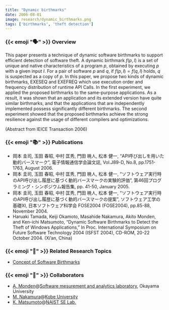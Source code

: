 ```yaml
---
title: "Dynamic birthmarks"
date: 2006-08-01
image: research/dynamic_birthmarks.png
tags: ['birthmarks', 'theft detection']
---
```


### {{< emoji ":speaking_head:" >}} Overview

This paper presents a technique of dynamic software birthmarks to support efficient detection of software theft.
A dynamic birthmark $f(p, I)$ is a set of unique and native characteristics of a program $p$, obtained by executing $p$ with a given input $I$. 
For a pair of
software $p$ and $q$, if $f(p, I) = f(q, I)$ holds, $q$ is suspected as a copy of $p$.
In this paper, we propose two kinds of dynamic birthmarks, EXESEQ and EXEFREQ which use execution order and frequency distribution of runtime API Calls.
In the first experiment, we applied the proposed birthmarks to the same-purpose applications.
As a result, it was shown that an application and its extended version have quite similar birthmarks, and that the applications that are independently implemented possess significantly different birthmarks.
The second experiment showed that the proposed birthmarks achieve the strong resilience against the usage of different compilers and optimizations.

(Abstract from IEICE Transaction 2006)

### {{< emoji ":books:" >}} Publications

* 岡本 圭司, 玉田 春昭, 中村 匡秀, 門田 暁人, 松本 健一, “API呼び出しを用いた動的バースマーク”, 電子情報通信学会論文誌, Vol.J89-D, No.8, pp.1751-1763, August 2006.
* 岡本 圭司, 玉田 春昭, 中村 匡秀, 門田 暁人, 松本 健一, “ソフトウェア実行時のAPI呼び出し履歴に基づく動的バースマークの実験的評価”, 第46回プログラミング・シンポジウム報告集, pp. 41-50, January 2005.
* 岡本 圭司, 玉田 春昭, 中村 匡秀, 門田 暁人, 松本 健一, “ソフトウェア実行時のAPI呼び出し履歴に基づく動的バースマークの提案”, ソフトウェア工学の基礎XI, 日本ソフトウェア科学会 FOSE2004 (FOSE2004), pp.85-88, November 2004.
* Haruaki Tamada, Keiji Okamoto, Masahide Nakamura, Akito Monden, and Ken-ichi Matsumoto, “Dynamic Software Birthmarks to Detect the Theft of Windows Applications,” In Proc. International Symposium on Future Software Technology 2004 (ISFST 2004), CD-ROM, 20-22 October 2004. (Xi’an, China)


### {{< emoji ":mag_right:" >}} Related Research Topics

* [Concept of Software Birthmarks](../birthmark_concept)

### {{< emoji ":handshake:" >}} Collaborators

* [A. Monden](http://digi-ana.sakura.ne.jp/)@[Software mesurement and analytics laboratory](http://analytics.jpn.org/index-e.html), Okayama University
* [M. Nakamura](http://www27.cs.kobe-u.ac.jp/~masa-n/)@[Kobe University](http://www27.cs.kobe-u.ac.jp/wiki/home/)
* [K. Matsumoto](http://isw3.naist.jp/~matumoto/)@[NAIST SE Lab.](https://se-naist.jp)
